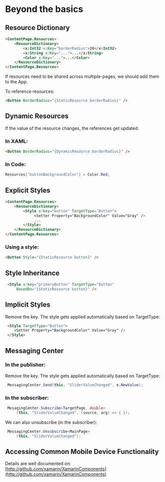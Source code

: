 
# Beyond the basics

## Resource Dictionary
```html
<ContentPage.Resources>
    <ResourceDictionary>
        <x:Int32 x:Key="borderRadius">20</x:Int32>
        <x:String x:Key="...">...</x:String>        
        <Color x:Key="...">...</Color>
    </ResourceDictionary>
</ContentPage.Resources>
```
If resources need to be shared across multiple-pages, we should add them to the App.

To reference resources:
```html
<Button BorderRadius="{StaticResource borderRadius}" />
```
## Dynamic Resources 
If the value of the resource changes, the references get updated.
### In XAML:
```html
<Button BorderRadius="{DynamicResource borderRadius}" />
```
### In Code: 
```csharp
Resources["buttonBackgroundColor"] = Color.Red;
```

## Explicit Styles

```html
<ContentPage.Resources>
    <ResourceDictionary>
        <Style x:key="button" TargetType="Button">
             <Setter Property="BackgroundColor" Value="Gray" />
             ...
        </Style>
    </ResourceDictionary>
</ContentPage.Resources> 
```

### Using a style:
```html
<Button Style="{StaticResource button}" />
```

## Style Inheritance
```html
 <Style x:key="primaryButton" TargetType="Button"
     BasedOn="{StaticResource button}" />
```
## Implicit Styles
Remove the key. The style gets applied automatically based on TargetType:
```html
 <Style TargetType="Button">
    <Setter Property="BackgroundColor" Value="Gray" />
 </Style>
```
## Messaging Center
### In the publisher:
Remove the key. The style gets applied automatically based on TargetType:
```csharp
 MessagingCenter.Send(this, "SliderValueChanged", e.NewValue);
```
### In the subscriber:
```csharp
 MesagingCenter.Subscribe<TargetPage, double>
     (this, "SliderValueChanged", (source, arg) => { });
```
We can also unsubscribe (in the subscriber):
```csharp
 MessagingCenter.Unsubscribe<MainPage>
     (this, "SliderValueChanged");
```
## Accessing Common Mobile Device Functionality
Details are well documented on:
[http://github.com/xamarin/XamarinComponents](http://github.com/xamarin/XamarinComponents)
